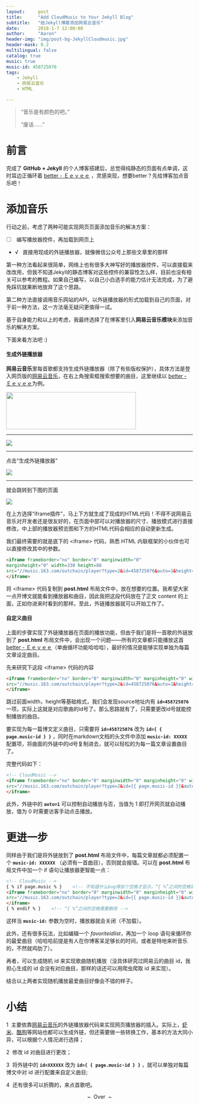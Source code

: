 ```yaml
---
layout:     post
title:      "Add CloudMusic to Your Jekyll Blog"
subtitle:   "给Jekyll博客添加网易云音乐"
date:       2018-1-7 12:00:00
author:     "Aaron"
header-img: "img/post-bg-JekyllCloudmusic.jpg"
header-mask: 0.2
multilingual: false
catalog: true
music: true
music-id: 458725076
tags:
    - Jekyll
    - 网易云音乐
    - HTML

---
```



> “音乐是有颜色的吧。”
>
> “废话……”


# 前言
完成了 **GitHub + Jekyll** 的个人博客搭建后，总觉得纯静态的页面有点单调，这时耳边正循环着 [better - Ｅｅｖｅｅ](http://music.163.com/#/song?id=458725076) ，灵感突现，想要better？先给博客加点音乐吧！

# 添加音乐
行动之前，考虑了两种可能实现网页页面添加音乐的解决方案：
- [ ] &nbsp;编写播放器控件，再加载到网页上
- &radic; &nbsp; 直接用现成的外链播放器，就像微信公众号上那些文章里的那样

第一种方法看起来很简单，网络上也有很多大神写好的播放器控件，可以直接载来改改用，但我不知道Jekyll的静态博客对这些控件的兼容性怎么样，目前也没有相关可以参考的教程。如果自己编写，以自己小白选手的能力估计无法完成，为了避免踩坑就果断地放弃了这个思路。

第二种方法直接调用音乐网站的API，以外链播放器的形式加载到自己的页面，对于前一种方法，这一方法毫无疑问更值得一试。

基于自身能力和以上的考虑，我最终选择了在博客里引入**网易云音乐模块**来添加音乐的解决方案。

下面来看方法吧 :)

#### 生成外链播放器
**网易云音乐**里每首歌都支持生成外链播放器（除了有些版权保护），具体方法是登入网页版的[网易云音乐](http://music.163.com/)，在右上角搜索框搜索想要的曲目，这里继续以 [better - Ｅｅｖｅｅ](http://music.163.com/#/song?id=458725076)为例。

<img src="/img/in-post/2018-1-7-MusicEmoji/search.png" width="350" height="100" />

---

![](/img/in-post/2018-1-7-MusicEmoji/find.png)

---

点击“生成外链播放器”

![](/img/in-post/2018-1-7-MusicEmoji/generate.png)

---

就会跳转到下图的页面

![](/img/in-post/2018-1-7-MusicEmoji/detail.png)

在上方选择“iframe插件”，马上下方就生成了现成的HTML代码！不得不说网易云音乐对开发者还是很友好的，在页面中部可以对播放器的尺寸、播放模式进行直接修改，中上部的播放器预览图和下方的HTML代码会相应的自动更新生成。

我们最终需要的就是底下的 &lt;iframe&gt; 代码，熟悉 HTML 内联框架的小伙伴也可以直接修改其中的参数。

```html
<iframe frameborder="no" border="0" marginwidth="0"
marginheight="0" width=330 height=86
src="//music.163.com/outchain/player?type=2&id=458725076&auto=1&height=66">
</iframe>
```

将 &lt;iframe&gt; 代码复制到 **post.html** 布局文件中，放在想要的位置。我希望大家一点开博文就能看到播放器和曲目，因此我把这段代码放在了正文 content 的上面，正如你进来时看到的那样。至此，外链播放器就可以开始工作了。

#### 自定义曲目
上面的步骤实现了外链播放器在页面的播放功能，但由于我们是将一首歌的外链放到了 **post.html** 布局文件中，会出现一个问题——所有的文章都只能播放这首 [better - Ｅｅｖｅｅ](http://music.163.com/#/song?id=458725076)（单曲循环功能哈哈哈），最好的情况是能够实现单独为每篇文章设定曲目。

先来研究下这段 &lt;iframe&gt; 代码的内容

```html
<iframe frameborder="no" border="0" marginwidth="0" marginheight="0" width=330 height=86
src="//music.163.com/outchain/player?type=2&id=458725076&auto=1&height=66">
</iframe>
```
跳过前面width，height等基础格式，我们会发现source地址内有 **``id=458725076``** 一项，实际上这就是对应歌曲的id号了。那么思路就有了，只需要更改id号就能控制播放的曲目。

要实现为每一篇博文定义曲目，只需要将 **``id=458725076``** 改为 **``id={ { page.music-id } }``** ，同时在markdown文档的头文件中添加 **``music-id: XXXXX``** 配置项，将曲面的外链中的id号复制进去，就可以轻松的为每一篇文章设置曲目了。

完整代码如下：
```html
<!-- CloudMusic -->
<iframe frameborder="no" border="0" marginwidth="0" marginheight="0" width=330 height=86
src="//music.163.com/outchain/player?type=2&id={{ page.music-id }}&auto=1&height=66">
</iframe>
```

此外，外链中的 **``auto=1``** 可以控制自动播放与否，当值为 1 即打开网页就自动播放，值为 0 时需要访客手动点击播放。

# 更进一步

同样由于我们是将外链放到了 **post.html** 布局文件中，每篇文章就都必须配置一个 **``music-id: XXXXXX``** （必须有一首曲目），否则就会报错。可以在 **post.html** 布局文件中加一个 if 语句让播放器更智能一点：


```html
<!-- CloudMusic -->
{ % if page.music % }    <!-- 不知道什么bug得加个空格才显示，“{ %”之间的空格需要删除 -->
<iframe frameborder="no" border="0" marginwidth="0" marginheight="0" width=330 height=86
src="//music.163.com/outchain/player?type=2&id={{ page.music-id }}&auto=1&height=66">
</iframe>
{ % endif % }    <!-- “{ %”之间的空格需要删除 -->
```

这样当 **``music-id:``** 参数为空时，播放器就会关闭（不加载）。

此外，还有很多玩法，比如编辑一个 _favoriteidlist_，再加一个 loop 语句来循环你的最爱曲目（哈哈哈前提是有人在你博客呆足够长的时间，或者是特地来听音乐的，不然就鸡肋了）。

再者，可以生成随机 id 来实现歌曲随机播放（没具体研究过网易云的曲目 id，我担心生成的 id 会没有对应曲目，那样的话还可以用爬虫爬取 id 来实现）。

结合以上两者实现随机播放最爱曲目好像会不错的样子。

# 小结

1 &nbsp;主要依靠[网易云音乐](http://music.163.com/)的外链播放器代码来实现网页播放器的插入。实际上，[虾米](http://www.xiami.com/)、[酷狗](http://www.kugou.com/)等网站也都可以生成外链，但还需要做一些转换工作，基本的方法大同小异，可以根据个人情况进行选择；

2 &nbsp;修改 id 对曲目进行更改；

3 &nbsp;将外链中的 **``id=XXXXXX``** 改为 **``id={ { page.music-id } }``** ，就可以单独对每篇博文中对 id 进行配置来自定义曲目;

4 &nbsp;还有很多可以折腾的，来点首歌吧。



<center>~&nbsp; Over &nbsp;~</center>

